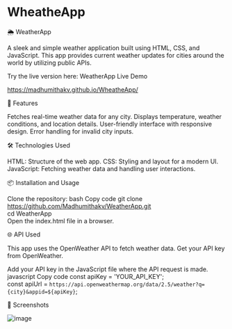 # WheatheApp
🌦 WeatherApp


A sleek and simple weather application built using HTML, CSS, and JavaScript. This app provides current weather updates for cities around the world by utilizing public APIs.

Try the live version here: WeatherApp Live Demo

https://madhumithakv.github.io/WheatheApp/

🚀 Features

Fetches real-time weather data for any city.
Displays temperature, weather conditions, and location details.
User-friendly interface with responsive design.
Error handling for invalid city inputs.

🛠️ Technologies Used

HTML: Structure of the web app.
CSS: Styling and layout for a modern UI.
JavaScript: Fetching weather data and handling user interactions.

📦 Installation and Usage

Clone the repository:
bash
Copy code
git clone https://github.com/Madhumithakv/WeatherApp.git  
cd WeatherApp  
Open the index.html file in a browser.

🌐 API Used

This app uses the OpenWeather API to fetch weather data. Get your API key from OpenWeather.

Add your API key in the JavaScript file where the API request is made.
javascript
Copy code
const apiKey = 'YOUR_API_KEY';  
const apiUrl = `https://api.openweathermap.org/data/2.5/weather?q={city}&appid=${apiKey}`;  

📸 Screenshots

![image](https://github.com/user-attachments/assets/97b80b27-b2ff-4818-bafb-fad32e171cd2)


